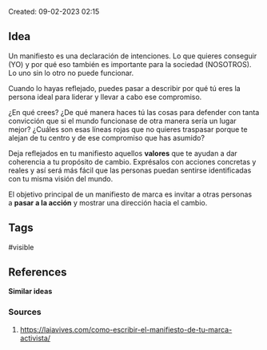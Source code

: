 Created: 09-02-2023 02:15

## <span class="pink"> **Idea** </span>
Un manifiesto es una declaración de intenciones. Lo que quieres conseguir (YO) y por qué eso también es importante para la sociedad (NOSOTROS). Lo uno sin lo otro no puede funcionar.

Cuando lo hayas reflejado, puedes pasar a describir por qué tú eres la persona ideal para liderar y llevar a cabo ese compromiso.

¿En qué crees? ¿De qué manera haces tú las cosas para defender con tanta convicción que si el mundo funcionase de otra manera sería un lugar mejor? ¿Cuáles son esas líneas rojas que no quieres traspasar porque te alejan de tu centro y de ese compromiso que has asumido?

Deja reflejados en tu manifiesto aquellos **valores** que te ayudan a dar coherencia a tu propósito de cambio. Exprésalos con acciones concretas y reales y así será más fácil que las personas puedan sentirse identificadas con tu misma visión del mundo.

El objetivo principal de un manifiesto de marca es invitar a otras personas a **pasar a la acción** y mostrar una dirección hacia el cambio.

## <span class="orange"> **Tags**</span>
<span class="tag"> #visible</span> 

## <span class="green"> **References**</span>
<span class="blue"> **Similar ideas** </span>

### <span class="purple"> **Sources**</span>
1. https://laiavives.com/como-escribir-el-manifiesto-de-tu-marca-activista/